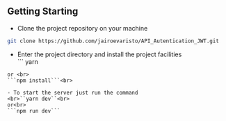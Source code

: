 ## Getting Starting

- Clone the project repository on your machine<br>
```bash
git clone https://github.com/jairoevaristo/API_Autentication_JWT.git
```

- Enter the project directory and install the project facilities
<br>```
yarn
``` <br>
or <br>
```npm install```<br> 

- To start the server just run the command
<br>``yarn dev``<br>
or<br>
```npm run dev```
